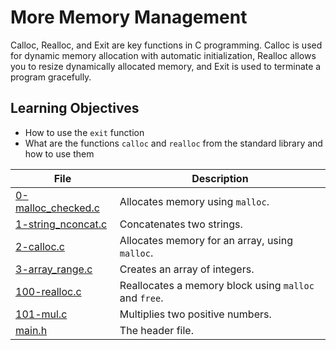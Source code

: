 # More Memory Management
Calloc, Realloc, and Exit are key functions in C programming. Calloc is used for dynamic memory allocation with automatic initialization, Realloc allows you to resize dynamically allocated memory, and Exit is used to terminate a program gracefully. 

## Learning Objectives
* How to use the ``exit`` function
* What are the functions ``calloc`` and ``realloc`` from the standard library and how to use them

| File      | Description |
| ----------- | ----------- |
| [0-malloc_checked.c](https://github.com/Matsadura/alx-low_level_programming/blob/master/0x0C-more_malloc_free/0-malloc_checked.c) | Allocates memory using ``malloc``. |
| [1-string_nconcat.c](https://github.com/Matsadura/alx-low_level_programming/blob/master/0x0C-more_malloc_free/1-string_nconcat.c) | Concatenates two strings. |
| [2-calloc.c](https://github.com/Matsadura/alx-low_level_programming/blob/master/0x0C-more_malloc_free/2-calloc.c) | Allocates memory for an array, using ``malloc``. |
| [3-array_range.c](https://github.com/Matsadura/alx-low_level_programming/blob/master/0x0C-more_malloc_free/3-array_range.c) | Creates an array of integers. |
| [100-realloc.c](https://github.com/Matsadura/alx-low_level_programming/blob/master/0x0C-more_malloc_free/100-realloc.c) |  Reallocates a memory block using ``malloc`` and ``free``. |
| [101-mul.c](https://github.com/Matsadura/alx-low_level_programming/blob/master/0x0C-more_malloc_free/101-mul.c) | Multiplies two positive numbers. |
| [main.h](https://github.com/Matsadura/alx-low_level_programming/blob/master/0x0C-more_malloc_free/main.h) | The header file. |
